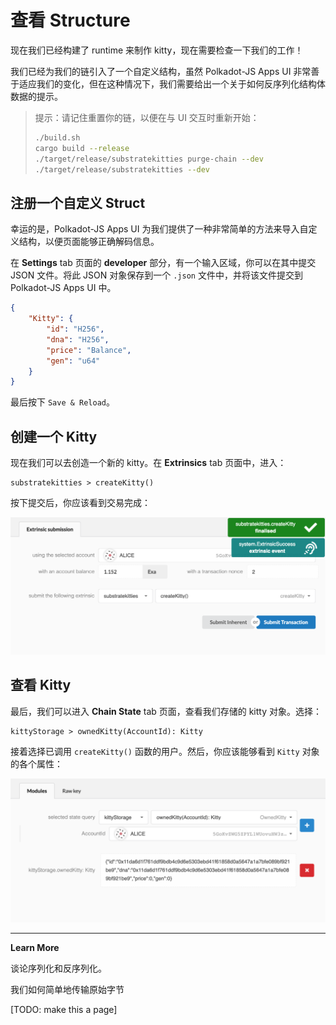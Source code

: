 # 查看 Structure

现在我们已经构建了 runtime 来制作 kitty，现在需要检查一下我们的工作！

我们已经为我们的链引入了一个自定义结构，虽然 Polkadot-JS Apps UI 非常善于适应我们的变化，但在这种情况下，我们需要给出一个关于如何反序列化结构体数据的提示。

> 提示：请记住重置你的链，以便在与 UI 交互时重新开始：
>
> ```bash
> ./build.sh
> cargo build --release
> ./target/release/substratekitties purge-chain --dev
> ./target/release/substratekitties --dev
> ```

## 注册一个自定义 Struct

幸运的是，Polkadot-JS Apps UI 为我们提供了一种非常简单的方法来导入自定义结构，以便页面能够正确解码信息。

在 **Settings** tab 页面的 **developer** 部分，有一个输入区域，你可以在其中提交 JSON 文件。将此 JSON 对象保存到一个 `.json` 文件中，并将该文件提交到 Polkadot-JS Apps UI 中。

```json
{
    "Kitty": {
        "id": "H256",
        "dna": "H256",
        "price": "Balance",
        "gen": "u64"
    }
}
```

最后按下 `Save & Reload`。

## 创建一个 Kitty

现在我们可以去创造一个新的 kitty。在 **Extrinsics** tab 页面中，进入：

```
substratekitties > createKitty()
```

按下提交后，你应该看到交易完成：

![Image of creating a kitty in the Polkadot-JS Apps UI](../../1/assets/creating-a-kitty.png)

## 查看 Kitty

最后，我们可以进入 **Chain State** tab 页面，查看我们存储的 kitty 对象。选择：

```
kittyStorage > ownedKitty(AccountId): Kitty
```

接着选择已调用 `createKitty()` 函数的用户。然后，你应该能够看到 `Kitty` 对象的各个属性：

![Image of viewing a kitty object in the Polkadot UI](../../1/assets/view-kitty.png)

---

**Learn More**

谈论序列化和反序列化。

我们如何简单地传输原始字节

[TODO: make this a page]
